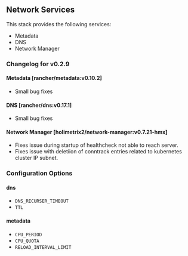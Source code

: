 ## Network Services

This stack provides the following services:

* Metadata
* DNS
* Network Manager

### Changelog for v0.2.9

#### Metadata [rancher/metadata:v0.10.2]
* Small bug fixes

#### DNS [rancher/dns:v0.17.1]
* Small bug fixes

#### Network Manager [holimetrix2/network-manager:v0.7.21-hmx]
* Fixes issue during startup of healthcheck not able to reach server.
* Fixes issue with deletiion of conntrack entries related to kubernetes cluster IP subnet.

### Configuration Options

#### dns

* `DNS_RECURSER_TIMEOUT`
* `TTL`

#### metadata

* `CPU_PERIOD`
* `CPU_QUOTA`
* `RELOAD_INTERVAL_LIMIT`
